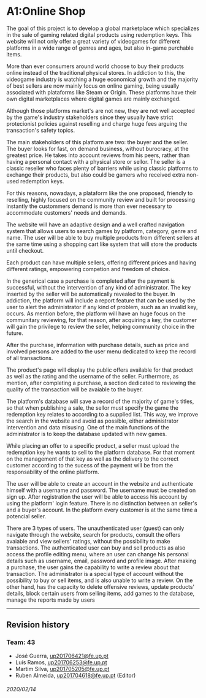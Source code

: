 # A1:Online Shop

<!--Goals-->
The goal of this project is to develop a global marketplace which specializes in the sale of gaming related digital products using redemption keys. This website will not only offer a great variety of videogames for different platforms in a wide range of genres and ages, but also in-game purchable items.

<!--Business context, environment-->
More than ever consumers around world choose to buy their products online instead of the traditional physical stores. In addiction to this, the videogame industry is watching a huge economical growth and the majority of best sellers are now mainly focus on online gaming, being usually associated with plataforms like Steam or Origin. These platforms have their own digital marketplaces where digital games are mainly exchanged. <!--in-game collectibles, like character skins, potions or cards, used by online gamers as mean to improve their rankings or gameplay.--> 
<!-- Motivation -->
Although those platforms market's are not new, they are not well accepted by the game's industry stakeholders since they usually have strict protecionist policies against reselling and charge huge fees arguing the transaction's safety topics.
<!--Stakeholders-->
The main stakeholders of this platform are two: the buyer and the seller. The buyer <!--can be described as young person,  a gamer, with great capabilities in the WEB, showing confidence on his online peers. He-->looks for fast, on demand business, without burocracy, at the greatest price. He takes into account reviews from his peers, rather than having a personal contact with a physical store or sellor. The seller is a <!--person with knowledge of the gaming community also used to deal with the WEB. Could be a-->classic reseller who faces plenty of barriers while using classic platforms to exchange their products, but also could be gamers who received extra non-used redemption keys.<!--from game bundles, gifts or in-game collectives and want to avoid the huge taxes imposed to this micro transactions by those platforms.-->

For this reasons, nowadays, a plataform like the one proposed, friendly to reselling, highly focused on the community review and built for processing instantly the custommers demand is more than ever necessary to accommodate customers' needs and demands. 

<!-- Main Features -->
The website will have an adaptive design and a well crafted navigation system that allows users to search games by platform, category, genre and name. The user will be able to buy multiple products from different sellers at the same time using a shopping cart like system that will store the products until checkout.

Each product can have multiple sellers, offering different prices and having different ratings, empowering competion and freedom of choice. 

In the generical case a purchase is completed after the payment is successful, without the intervention of any kind of administrator. The key inserted by the seller will be automatically revealed to the buyer. In addiction, the platform will include a report feature that can be used by the user to alert the administrator if any kind of problem, such as an invalid key, occurs. As mention before, the platform will have an huge focus on the communitary reviewing, for that reason, after acquiring a key, the customer will gain the privilege to review the seller, helping community choice in the future.

After the purchase, information with purchase details, such as price and involved persons are added to the user menu dedicated to keep the record of all transactions.
<!--After the purchase, all the item's redemption keys as well as other purchase details such as price or seller/buyer identification and contact can be consulted in the personal user menu in the record of sales/buys men -->

The product's page will display the public offers available for that product as well as the rating and the username of the seller. Furthermore, as mention, after completing a purchase, a section dedicated to reviewing the quality of the transaction will be avaiable to the buyer.

<!-- Selling Features -->
The platform's database will save a record of the majority of game's titles, so that when publishing a sale, the sellor must specify the game the redemption key relates to according to a supplied list. This way, we improve the search in the website and avoid as possible, either administrator intervention and data misusing. One of the main functions of the administrator is to keep the database updated with new games.<!--In case the user wants to sell a product that is not on the database it has to make a request, that goes online after the aproaval of the administrator.-->

<!--When selling a product the seller must specify it by its name, and select it from the matches it has on the platform database. That way, when searching for a product there will only be a single listing will appear avoiding the administrator intervetion or any kind of data misusing. The majority of products will be avaiable in the database, but in case the user wants to sell a product that is not on the database it has to make a request, that goes online after the aproaval of the administrator. -->

While placing an offer to a specific product, a seller must upload the redemption key he wants to sell to the platform database. For that moment on the management of that key as well as the delivery to the correct customer according to the sucess of the payment will be from the responsability of the online platform.


<!-- User Authentication Features -->
The user will be able to create an account in the website and authenticate himself with a username and password. The username must be created on sign up. After registration the user will be able to access his account by using the platform' login feature. There is no distinction between an seller's and a buyer's account. In the platform every customer is at the same time a potencial seller.

<!-- Access Groups -->
There are 3 types of users. The unauthenticated user (guest) can only navigate through the website, search for products, consult the offers avaiable and view sellers' ratings, without the possibility to make transactions. 
The authenticated user can buy and sell products as also access the profile editing menu, where an user can change his personal details such as username, email, password and profile image. After making a purchase, the user gains the capability to write a review about that transaction. 
The administrator is a special type of account without the possibility to buy or sell items, and is also unable to write a review. On the other hand, has the capacity to delete offensive reviews, update products' details, block certain users from selling items, add games to the database, manage the reports made by users<!-- and review the already mentioned requests to add new games to the website's database.-->


***
## Revision history
### Team: 43
* José Guerra, up201706421@fe.up.pt
* Luís Ramos, up201706253@fe.up.pt
* Martim Silva, up201705205@fe.up.pt
* Ruben Almeida, up201704618@fe.up.pt (Editor)

###### 2020/02/14